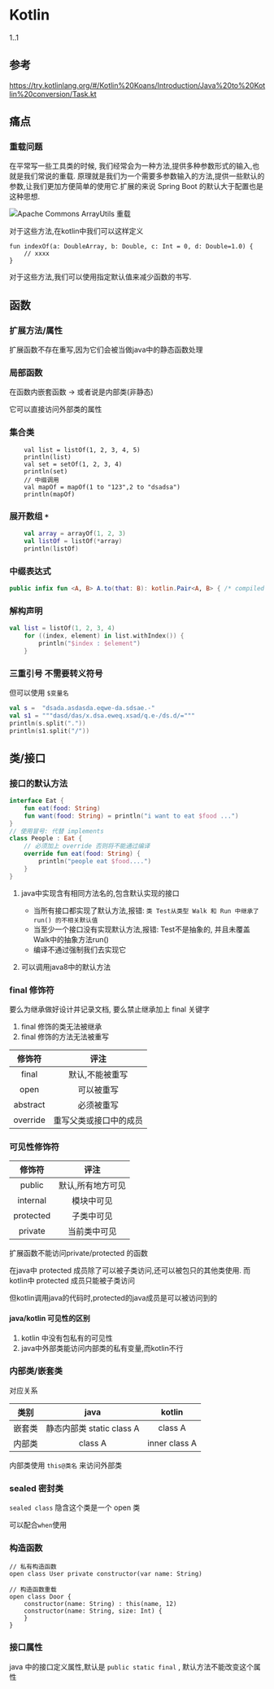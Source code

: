 # Kotlin

1..1

## 参考

https://try.kotlinlang.org/#/Kotlin%20Koans/Introduction/Java%20to%20Kotlin%20conversion/Task.kt

## 痛点

### 重载问题

在平常写一些工具类的时候, 我们经常会为一种方法,提供多种参数形式的输入,也就是我们常说的重载. 原理就是我们为一个需要多参数输入的方法,提供一些默认的参数,让我们更加方便简单的使用它.扩展的来说 Spring Boot 的默认大于配置也是这种思想.


![Apache Commons ArrayUtils 重载](https://github.com/giraffe-tree/Doc/blob/master/img/kotlin/ArrayUtilsOverload.png)

对于这些方法,在kotlin中我们可以这样定义

```
fun indexOf(a: DoubleArray, b: Double, c: Int = 0, d: Double=1.0) {
    // xxxx
}
```

对于这些方法,我们可以使用指定默认值来减少函数的书写.

## 函数

### 扩展方法/属性

扩展函数不存在重写,因为它们会被当做java中的静态函数处理

### 局部函数

在函数内嵌套函数  -> 或者说是内部类(非静态)

它可以直接访问外部类的属性

### 集合类

```
    val list = listOf(1, 2, 3, 4, 5)
    println(list)
    val set = setOf(1, 2, 3, 4)
    println(set)
    // 中缀调用
    val mapOf = mapOf(1 to "123",2 to "dsadsa")
    println(mapOf)
```

### 展开数组 ```*```

```kotlin
    val array = arrayOf(1, 2, 3)
    val listOf = listOf(*array)
    println(listOf)
```

### 中缀表达式

```kotlin
public infix fun <A, B> A.to(that: B): kotlin.Pair<A, B> { /* compiled code */ }
```

### 解构声明

```kotlin
val list = listOf(1, 2, 3, 4)
    for ((index, element) in list.withIndex()) {
        println("$index : $element")
    }
```

### 三重引号 不需要转义符号

但可以使用 ```$变量名```

```kotlin
val s =	 "dsada.asdasda.eqwe-da.sdsae.-"
val s1 = """dasd/das/x.dsa.eweq.xsad/q.e-/ds.d/="""
println(s.split("."))
println(s1.split("/"))
```

## 类/接口

### 接口的默认方法

```kotlin
interface Eat {
    fun eat(food: String)
    fun want(food: String) = println("i want to eat $food ...")
}
// 使用冒号: 代替 implements
class People : Eat {
    // 必须加上 override 否则将不能通过编译 
    override fun eat(food: String) {
        println("people eat $food....")
    }
}
```

1. java中实现含有相同方法名的,包含默认实现的接口

	- 当所有接口都实现了默认方法,报错: ```类 Test从类型 Walk 和 Run 中继承了run() 的不相关默认值```
	- 当至少一个接口没有实现默认方法,报错: Test不是抽象的, 并且未覆盖Walk中的抽象方法run()
	- 编译不通过强制我们去实现它

2.  可以调用java8中的默认方法

### final 修饰符

要么为继承做好设计并记录文档, 要么禁止继承加上 final 关键字

1. final 修饰的类无法被继承
2. final 修饰的方法无法被重写

|修饰符|评注|
|:---:|:---:|
|final|默认,不能被重写|
|open|可以被重写|
|abstract|必须被重写|
|override|重写父类或接口中的成员|

### 可见性修饰符

|修饰符|评注|
|:---:|:---:|
|public|默认,所有地方可见|
|internal|模块中可见|
|protected|子类中可见|
|private|当前类中可见|

扩展函数不能访问private/protected 的函数

在java中 protected 成员除了可以被子类访问,还可以被包只的其他类使用.
而kotlin中 protected 成员只能被子类访问

但kotlin调用java的代码时,protected的java成员是可以被访问到的

#### java/kotlin 可见性的区别

1. kotlin 中没有包私有的可见性
2. java中外部类能访问内部类的私有变量,而kotlin不行

### 内部类/嵌套类

对应关系

|类别|java|kotlin|
|:---:|:---:|:---:|
|嵌套类|静态内部类 static class A|class A|
|内部类|class A|inner class A|

内部类使用 ```this@类名``` 来访问外部类

### sealed 密封类

```sealed class``` 隐含这个类是一个 open 类

可以配合```when```使用

### 构造函数

```
// 私有构造函数
open class User private constructor(var name: String)

// 构造函数重载
open class Door {
    constructor(name: String) : this(name, 12)
    constructor(name: String, size: Int) {
    }
}
```

### 接口属性

java 中的接口定义属性,默认是 ```public static final``` , 默认方法不能改变这个属性







